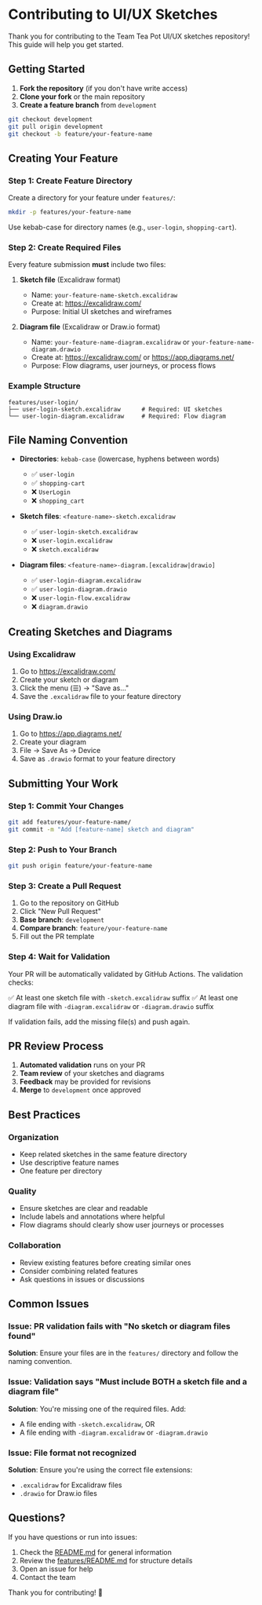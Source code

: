 # Contributing to UI/UX Sketches

Thank you for contributing to the Team Tea Pot UI/UX sketches repository! This guide will help you get started.

## Getting Started

1. **Fork the repository** (if you don't have write access)
2. **Clone your fork** or the main repository
3. **Create a feature branch** from `development`

```bash
git checkout development
git pull origin development
git checkout -b feature/your-feature-name
```

## Creating Your Feature

### Step 1: Create Feature Directory

Create a directory for your feature under `features/`:

```bash
mkdir -p features/your-feature-name
```

Use kebab-case for directory names (e.g., `user-login`, `shopping-cart`).

### Step 2: Create Required Files

Every feature submission **must** include two files:

1. **Sketch file** (Excalidraw format)
   - Name: `your-feature-name-sketch.excalidraw`
   - Create at: https://excalidraw.com/
   - Purpose: Initial UI sketches and wireframes

2. **Diagram file** (Excalidraw or Draw.io format)
   - Name: `your-feature-name-diagram.excalidraw` or `your-feature-name-diagram.drawio`
   - Create at: https://excalidraw.com/ or https://app.diagrams.net/
   - Purpose: Flow diagrams, user journeys, or process flows

### Example Structure

```
features/user-login/
├── user-login-sketch.excalidraw      # Required: UI sketches
└── user-login-diagram.excalidraw     # Required: Flow diagram
```

## File Naming Convention

- **Directories**: `kebab-case` (lowercase, hyphens between words)
  - ✅ `user-login`
  - ✅ `shopping-cart`
  - ❌ `UserLogin`
  - ❌ `shopping_cart`

- **Sketch files**: `<feature-name>-sketch.excalidraw`
  - ✅ `user-login-sketch.excalidraw`
  - ❌ `user-login.excalidraw`
  - ❌ `sketch.excalidraw`

- **Diagram files**: `<feature-name>-diagram.[excalidraw|drawio]`
  - ✅ `user-login-diagram.excalidraw`
  - ✅ `user-login-diagram.drawio`
  - ❌ `user-login-flow.excalidraw`
  - ❌ `diagram.drawio`

## Creating Sketches and Diagrams

### Using Excalidraw

1. Go to https://excalidraw.com/
2. Create your sketch or diagram
3. Click the menu (☰) → "Save as..."
4. Save the `.excalidraw` file to your feature directory

### Using Draw.io

1. Go to https://app.diagrams.net/
2. Create your diagram
3. File → Save As → Device
4. Save as `.drawio` format to your feature directory

## Submitting Your Work

### Step 1: Commit Your Changes

```bash
git add features/your-feature-name/
git commit -m "Add [feature-name] sketch and diagram"
```

### Step 2: Push to Your Branch

```bash
git push origin feature/your-feature-name
```

### Step 3: Create a Pull Request

1. Go to the repository on GitHub
2. Click "New Pull Request"
3. **Base branch**: `development`
4. **Compare branch**: `feature/your-feature-name`
5. Fill out the PR template

### Step 4: Wait for Validation

Your PR will be automatically validated by GitHub Actions. The validation checks:

✅ At least one sketch file with `-sketch.excalidraw` suffix
✅ At least one diagram file with `-diagram.excalidraw` or `-diagram.drawio` suffix

If validation fails, add the missing file(s) and push again.

## PR Review Process

1. **Automated validation** runs on your PR
2. **Team review** of your sketches and diagrams
3. **Feedback** may be provided for revisions
4. **Merge** to `development` once approved

## Best Practices

### Organization

- Keep related sketches in the same feature directory
- Use descriptive feature names
- One feature per directory

### Quality

- Ensure sketches are clear and readable
- Include labels and annotations where helpful
- Flow diagrams should clearly show user journeys or processes

### Collaboration

- Review existing features before creating similar ones
- Consider combining related features
- Ask questions in issues or discussions

## Common Issues

### Issue: PR validation fails with "No sketch or diagram files found"

**Solution**: Ensure your files are in the `features/` directory and follow the naming convention.

### Issue: Validation says "Must include BOTH a sketch file and a diagram file"

**Solution**: You're missing one of the required files. Add:
- A file ending with `-sketch.excalidraw`, OR
- A file ending with `-diagram.excalidraw` or `-diagram.drawio`

### Issue: File format not recognized

**Solution**: Ensure you're using the correct file extensions:
- `.excalidraw` for Excalidraw files
- `.drawio` for Draw.io files

## Questions?

If you have questions or run into issues:

1. Check the [README.md](README.md) for general information
2. Review the [features/README.md](features/README.md) for structure details
3. Open an issue for help
4. Contact the team

Thank you for contributing! 🎨
